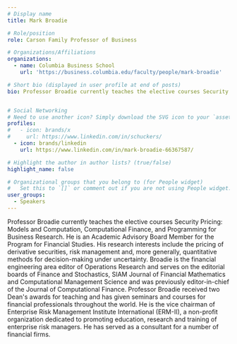 ```yaml
---
# Display name
title: Mark Broadie

# Role/position
role: Carson Family Professor of Business

# Organizations/Affiliations
organizations:
  - name: Columbia Business School
    url: 'https://business.columbia.edu/faculty/people/mark-broadie'

# Short bio (displayed in user profile at end of posts)
bio: Professor Broadie currently teaches the elective courses Security Pricing: Models and Computation, Computational Finance, and Programming for Business Research. He is an Academic Advisory Board Member for the Program for Financial Studies.


# Social Networking
# Need to use another icon? Simply download the SVG icon to your `assets/media/icons/` folder.
profiles:
#   - icon: brands/x
#     url: https://www.linkedin.com/in/schuckers/
  - icon: brands/linkedin
    url: https://www.linkedin.com/in/mark-broadie-66367587/

# Highlight the author in author lists? (true/false)
highlight_name: false

# Organizational groups that you belong to (for People widget)
#   Set this to `[]` or comment out if you are not using People widget.
user_groups:
  - Speakers
---
```


Professor Broadie currently teaches the elective courses Security Pricing: Models and Computation, Computational Finance, and Programming for Business Research. He is an Academic Advisory Board Member for the Program for Financial Studies. His research interests include the pricing of derivative securities, risk management and, more generally, quantitative methods for decision-making under uncertainty. Broadie is the financial engineering area editor of Operations Research and serves on the editorial boards of Finance and Stochastics, SIAM Journal of Financial Mathematics and Computational Management Science and was previously editor-in-chief of the Journal of Computational Finance. Professor Broadie received two Dean's awards for teaching and has given seminars and courses for financial professionals throughout the world. He is the vice chairman of Enterprise Risk Management Institute International (ERM-II), a non-profit organization dedicated to promoting education, research and training of enterprise risk managers. He has served as a consultant for a number of financial firms.
